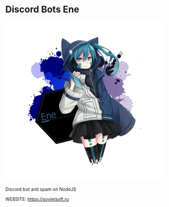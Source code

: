 # Discord Bots Ene

![alt text](ene.png)

Discord bot anti spam on NodeJS

WEBSITE: https://sovietsoft.ru
